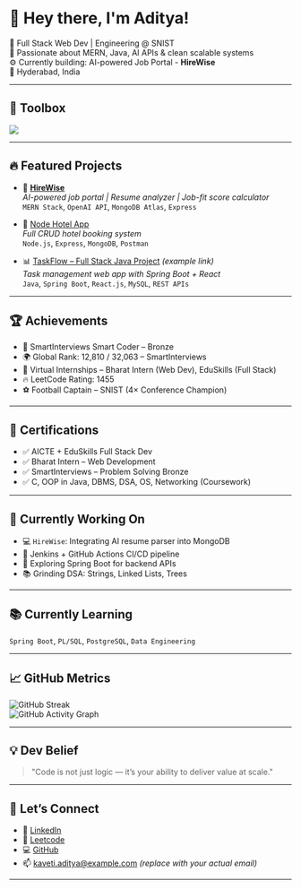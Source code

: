 # 👋 Hey there, I'm Aditya! 

🚀 Full Stack Web Dev | Engineering @ SNIST  
🧠 Passionate about MERN, Java, AI APIs & clean scalable systems  
⚙️ Currently building: AI-powered Job Portal - **HireWise**  
📍 Hyderabad, India

---

## 🧰 Toolbox

<img src="https://skillicons.dev/icons?i=js,nodejs,react,express,mongodb,java,spring,git,github,html,css,tailwind,figma,postman,vscode,c" />

---

## 🔥 Featured Projects

- 🎯 [**HireWise**](https://aditya2838.github.io/H/)  
  *AI-powered job portal | Resume analyzer | Job-fit score calculator*  
  `MERN Stack`, `OpenAI API`, `MongoDB Atlas`, `Express`

- 🏨 [Node Hotel App](https://github.com/Aditya2838/hotels_nodejs)  
  *Full CRUD hotel booking system*  
  `Node.js`, `Express`, `MongoDB`, `Postman`

- 📊 [TaskFlow – Full Stack Java Project](https://github.com/Aditya2838/taskflow-java) *(example link)*  
  *Task management web app with Spring Boot + React*  
  `Java`, `Spring Boot`, `React.js`, `MySQL`, `REST APIs`

---

## 🏆 Achievements

- 🧠 SmartInterviews Smart Coder – Bronze  
- 🌍 Global Rank: 12,810 / 32,063 – SmartInterviews  
- 🧩 Virtual Internships – Bharat Intern (Web Dev), EduSkills (Full Stack)  
- 🔥 LeetCode Rating: 1455  
- ⚽ Football Captain – SNIST (4× Conference Champion)

---

## 💼 Certifications

- ✅ AICTE + EduSkills Full Stack Dev  
- ✅ Bharat Intern – Web Development  
- ✅ SmartInterviews – Problem Solving Bronze  
- ✅ C, OOP in Java, DBMS, DSA, OS, Networking (Coursework)

---

## 📅 Currently Working On

- 💻 `HireWise`: Integrating AI resume parser into MongoDB  
- 🔧 Jenkins + GitHub Actions CI/CD pipeline  
- 🧠 Exploring Spring Boot for backend APIs  
- 📚 Grinding DSA: Strings, Linked Lists, Trees

---

## 📚 Currently Learning

`Spring Boot`, `PL/SQL`, `PostgreSQL`, `Data Engineering`

---

## 📈 GitHub Metrics

![GitHub Streak](https://streak-stats.demolab.com?user=Aditya2838&theme=dark&hide_border=true)  
![GitHub Activity Graph](https://github-readme-activity-graph.vercel.app/graph?username=Aditya2838&theme=github-compact)

---

## 💡 Dev Belief

> "Code is not just logic — it’s your ability to deliver value at scale."

---

## 🔗 Let’s Connect

- 💼 [LinkedIn](https://linkedin.com/in/kaveti-aditya)  
- 🧠 [Leetcode](https://leetcode.com/aadityaa88)  
- 💻 [GitHub](https://github.com/Aditya2838)  
- 📫 kaveti.aditya@example.com *(replace with your actual email)*

---
